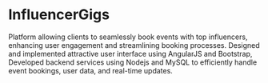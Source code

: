 # InfluencerGigs
Platform allowing clients to seamlessly book events with top influencers, enhancing user engagement and streamlining booking processes. 
Designed and implemented attractive user interface using AngularJS and Bootstrap, Developed backend services using Nodejs and MySQL to efficiently handle event bookings, user data, and real-time updates.
